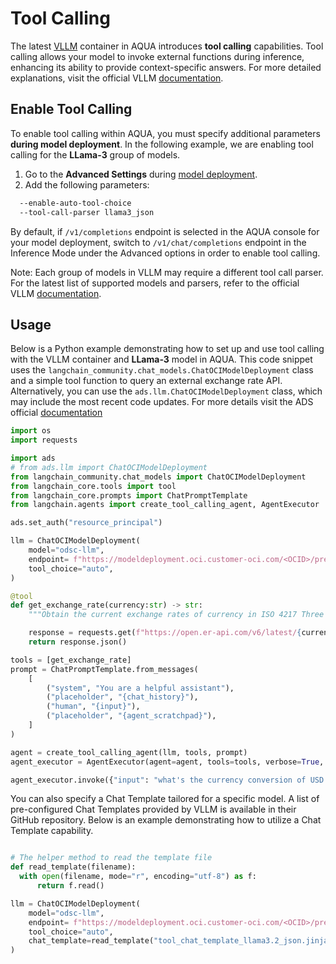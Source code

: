 # Tool Calling

The latest [VLLM](ai-quick-actions-containers.md) container in AQUA introduces **tool calling** capabilities. Tool calling allows your model to invoke external functions during inference, enhancing its ability to provide context-specific answers. For more detailed explanations, visit the official VLLM [documentation](https://docs.vllm.ai/en/latest/features/tool_calling.html).


## Enable Tool Calling
To enable tool calling within AQUA, you must specify additional parameters **during model deployment**. In the following example, we are enabling tool calling for the **LLama-3** group of models.

1. Go to the **Advanced Settings** during [model deployment](model-deployment-tips.md).
2. Add the following parameters:

```bash
  --enable-auto-tool-choice
  --tool-call-parser llama3_json
```

By default, if `/v1/completions` endpoint is selected in the AQUA console for your model deployment,
switch to `/v1/chat/completions` endpoint in the Inference Mode under the Advanced options in order to enable tool calling.

Note: Each group of models in VLLM may require a different tool call parser. For the latest list of supported models and parsers, refer to the official VLLM [documentation](https://docs.vllm.ai/en/latest/features/tool_calling.html).


## Usage
Below is a Python example demonstrating how to set up and use tool calling with the VLLM container and **LLama-3** model in AQUA. This code snippet uses the `langchain_community.chat_models.ChatOCIModelDeployment` class and a simple tool function to query an external exchange rate API. Alternatively, you can use the `ads.llm.ChatOCIModelDeployment` class, which may include the most recent code updates. For more details visit the ADS official [documentation](https://accelerated-data-science.readthedocs.io/en/latest/user_guide/large_language_model/langchain_models.html#tool-calling)

```python
import os
import requests

import ads
# from ads.llm import ChatOCIModelDeployment
from langchain_community.chat_models import ChatOCIModelDeployment
from langchain_core.tools import tool
from langchain_core.prompts import ChatPromptTemplate
from langchain.agents import create_tool_calling_agent, AgentExecutor

ads.set_auth("resource_principal")

llm = ChatOCIModelDeployment(
    model="odsc-llm",
    endpoint= f"https://modeldeployment.oci.customer-oci.com/<OCID>/predict",
    tool_choice="auto",
)

@tool
def get_exchange_rate(currency:str) -> str:
    """Obtain the current exchange rates of currency in ISO 4217 Three Letter Currency Code"""

    response = requests.get(f"https://open.er-api.com/v6/latest/{currency}")
    return response.json()

tools = [get_exchange_rate]
prompt = ChatPromptTemplate.from_messages(
    [
        ("system", "You are a helpful assistant"),
        ("placeholder", "{chat_history}"),
        ("human", "{input}"),
        ("placeholder", "{agent_scratchpad}"),
    ]
)

agent = create_tool_calling_agent(llm, tools, prompt)
agent_executor = AgentExecutor(agent=agent, tools=tools, verbose=True, return_intermediate_steps=True)

agent_executor.invoke({"input": "what's the currency conversion of USD to RUB"})
```

You can also specify a Chat Template tailored for a specific model. A list of pre-configured Chat Templates provided by VLLM is available in their GitHub repository. Below is an example demonstrating how to utilize a Chat Template capability.

```python

# The helper method to read the template file
def read_template(filename):
  with open(filename, mode="r", encoding="utf-8") as f:
      return f.read()

llm = ChatOCIModelDeployment(
    model="odsc-llm",
    endpoint= f"https://modeldeployment.oci.customer-oci.com/<OCID>/predict",
    tool_choice="auto",
    chat_template=read_template("tool_chat_template_llama3.2_json.jinja")
)
```

